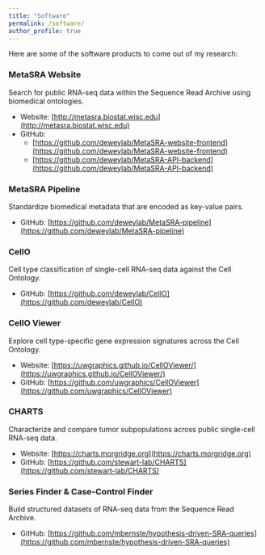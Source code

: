 ```yaml
---
title: "Software"
permalink: /software/
author_profile: true
---
```


Here are some of the software products to come out of my research:

### MetaSRA Website

Search for public RNA-seq data within the Sequence Read Archive using biomedical ontologies.

* Website: [http://metasra.biostat.wisc.edu](http://metasra.biostat.wisc.edu)
* GitHub: 
  * [https://github.com/deweylab/MetaSRA-website-frontend](https://github.com/deweylab/MetaSRA-website-frontend)
  * [https://github.com/deweylab/MetaSRA-API-backend](https://github.com/deweylab/MetaSRA-API-backend)
 
### MetaSRA Pipeline

Standardize biomedical metadata that are encoded as key-value pairs.

* GitHub: [https://github.com/deweylab/MetaSRA-pipeline](https://github.com/deweylab/MetaSRA-pipeline)


### CellO

Cell type classification of single-cell RNA-seq data against the Cell Ontology.

* GitHub: [https://github.com/deweylab/CellO](https://github.com/deweylab/CellO)

### CellO Viewer

Explore cell type-specific gene expression signatures across the Cell Ontology.

* Website: [https://uwgraphics.github.io/CellOViewer/](https://uwgraphics.github.io/CellOViewer/)
* GitHub: [https://github.com/uwgraphics/CellOViewer](https://github.com/uwgraphics/CellOViewer)

### CHARTS

Characterize and compare tumor subpopulations across public single-cell RNA-seq data.

* Website: [https://charts.morgridge.org](https://charts.morgridge.org)
* GitHub: [https://github.com/stewart-lab/CHARTS](https://github.com/stewart-lab/CHARTS)

### Series Finder & Case-Control Finder

Build structured datasets of RNA-seq data from the Sequence Read Archive.

* GitHub: [https://github.com/mbernste/hypothesis-driven-SRA-queries](https://github.com/mbernste/hypothesis-driven-SRA-queries)


